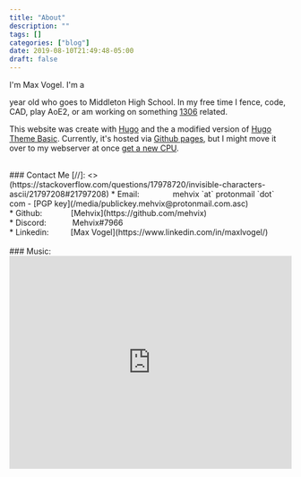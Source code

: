 ```yaml
---
title: "About"
description: ""
tags: []
categories: ["blog"]
date: 2019-08-10T21:49:48-05:00
draft: false
---
```




I'm Max Vogel. I'm a 
<script>
var today = new Date();
var date_to_reply = new Date(1027728000000);
var timeinmilisec = date_to_reply.getTime() - today.getTime();
document.write(-Math.ceil(timeinmilisec / (31556952000.0004)));
</script>
year old who goes to Middleton High School. In my free time I fence, code, CAD, play AoE2, or am working on something [1306](https://www.team1306.com) related.


This website was create with [Hugo](https://gohugo.io/) and the a modified version of [Hugo Theme Basic](https://github.com/siegerts/hugo-theme-basic). Currently, it's hosted via [Github pages](https://www.github.com/mehvix/mehvix.com), but I might move it over to my webserver at once [get a new CPU](/media/cpu.jpg).


<br>
### Contact Me
[//]: <> (https://stackoverflow.com/questions/17978720/invisible-characters-ascii/21797208#21797208)
* Email:          mehvix `at` protonmail `dot` com - [PGP key](/media/publickey.mehvix@protonmail.com.asc)<br>
* Github:        [Mehvix](https://github.com/mehvix)<br>
* Discord:        Mehvix#7966<br>
* Linkedin:           [Max Vogel](https://www.linkedin.com/in/maxlvogel/)<br>



<br>
### Music:
<iframe src="https://open.spotify.com/embed/playlist/2uEoR9SXgtMSgjIjgohVnz" width="100%" height="380em" frameborder="0" allowtransparency="true" allow="encrypted-media"></iframe>